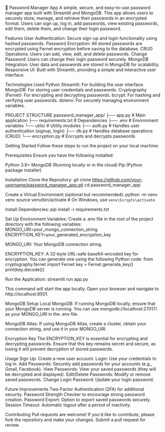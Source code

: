 🔐 Password Manager App
A simple, secure, and easy-to-use password manager app built with Streamlit and MongoDB. This app allows users to securely store, manage, and retrieve their passwords in an encrypted format. Users can sign up, log in, add passwords, view existing passwords, edit them, delete them, and change their login password.

Features
User Authentication: Secure sign-up and login functionality using hashed passwords.
Password Encryption: All stored passwords are encrypted using Fernet encryption before saving to the database.
CRUD Operations: Users can add, view, edit, and delete passwords.
Change Password: Users can change their login password securely.
MongoDB Integration: User data and passwords are stored in MongoDB for scalability.
Responsive UI: Built with Streamlit, providing a simple and interactive user interface.

Technologies Used
Python
Streamlit: For building the user interface.
MongoDB: For storing user credentials and passwords.
Cryptography (Fernet): For encrypting and decrypting passwords.
bcrypt: For hashing and verifying user passwords.
dotenv: For securely managing environment variables.

PROJECT STRUCTURE 
password_manager_app/
├── app.py                 # Main application
├── requirements.txt        # Dependencies
├── .env                    # Environment variables
└── utils/                  # Utility modules
    ├── auth.py             # Handles user authentication (signup, login)
    ├── db.py               # Handles database operations (CRUD)
    └── encryption.py       # Encrypts and decrypts passwords

Getting Started
Follow these steps to run the project on your local machine:

Prerequisites
Ensure you have the following installed:

Python 3.8+
MongoDB (Running locally or in the cloud)
Pip (Python package installer)


Installation
Clone the Repository:
git clone https://github.com/your-username/password_manager_app.git
cd password_manager_app


Create a Virtual Environment (optional but recommended):
python -m venv venv
source venv/bin/activate  # On Windows, use `venv\Scripts\activate`


Install Dependencies:
pip install -r requirements.txt

Set Up Environment Variables:
Create a .env file in the root of the project directory with the following variables:
MONGO_URI=your_mongo_connection_string
ENCRYPTION_KEY=your_generated_encryption_key

MONGO_URI: Your MongoDB connection string.

ENCRYPTION_KEY: A 32-byte URL-safe base64-encoded key for encryption. You can generate one using the following Python code:
from cryptography.fernet import Fernet
key = Fernet.generate_key()
print(key.decode())


Run the Application:
streamlit run app.py

This command will start the app locally. Open your browser and navigate to http://localhost:8501.

MongoDB Setup
Local MongoDB: If running MongoDB locally, ensure that your MongoDB server is running. You can use mongodb://localhost:27017/ as your MONGO_URI in the .env file.

MongoDB Atlas: If using MongoDB Atlas, create a cluster, obtain your connection string, and use it in your MONGO_URI.

Encryption Key
The ENCRYPTION_KEY is essential for encrypting and decrypting passwords. Ensure that this key remains secret and secure, as losing it will prevent decryption of stored passwords.


Usage
Sign Up: Create a new user account.
Login: Use your credentials to log in.
Add Passwords: Securely add passwords for your accounts (e.g., Gmail, Facebook).
View Passwords: View your saved passwords (they will be decrypted and displayed).
Edit/Delete Passwords: Modify or remove saved passwords.
Change Login Password: Update your login password.


Future Improvements
Two-Factor Authentication (2FA) for additional security.
Password Strength Checker to encourage strong password creation.
Password Export: Option to export saved passwords securely.
Session Timeout: Automatic logout after a period of inactivity.

Contributing
Pull requests are welcome! If you'd like to contribute, please fork the repository and make your changes. Submit a pull request for review.
